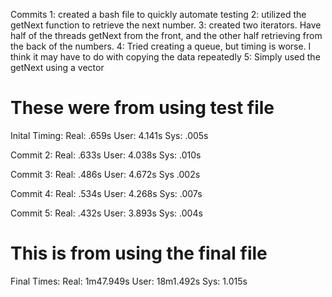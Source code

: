 Commits
1: created a bash file to quickly automate testing
2: utilized the getNext function to retrieve the next number. 
3: created two iterators. Have half of the threads getNext from the front, and
    the other half retrieving from the back of the numbers.
4: Tried creating a queue, but timing is worse. I think it may have to do with copying the
    data repeatedly
5: Simply used the getNext using a vector

# These were from using test file
Inital Timing:
Real: .659s
User: 4.141s
Sys: .005s

Commit 2:
Real: .633s
User: 4.038s
Sys: .010s

Commit 3:
Real: .486s
User: 4.672s
Sys .002s

Commit 4:
Real: .534s
User: 4.268s
Sys: .007s

Commit 5: 
Real: .432s
User: 3.893s
Sys: .004s

# This is from using the final file
Final Times:
Real: 1m47.949s
User: 18m1.492s
Sys: 1.015s
